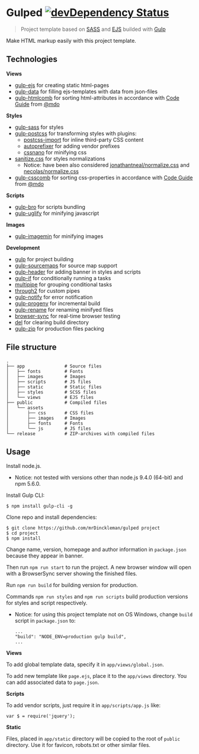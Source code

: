 # Gulped [![devDependency Status][daviddm-image]][daviddm-url]

> Project template based on [SASS](http://sass-lang.com/) and [EJS](http://ejs.co/) builded with [Gulp](https://gulpjs.com/)

Make HTML markup easily with this project template.

## Technologies

**Views**

* [gulp-ejs](https://github.com/rogeriopvl/gulp-ejs) for creating static html-pages
* [gulp-data](https://github.com/colynb/gulp-data) for filling ejs-templates with data from json-files
* [gulp-htmlcomb](https://github.com/fengyuanchen/gulp-htmlcomb) for sorting html-attributes in accordance with [Code Guide](http://codeguide.co/#html-attribute-order) from [@mdo](https://github.com/mdo)

**Styles**

* [gulp-sass](https://github.com/dlmanning/gulp-sass) for styles
* [gulp-postcss](https://github.com/postcss/gulp-postcss) for transforming styles with plugins:
  + [postcss-import](https://github.com/postcss/postcss-import) for inline third-party CSS content
  + [autoprefixer](https://github.com/postcss/autoprefixer) for adding vendor prefixes
  + [cssnano](https://github.com/ben-eb/cssnano) for minifying css
* [sanitize.css](https://github.com/jonathantneal/sanitize.css) for styles normalizations
  + Notice: have been also considered [jonathantneal/normalize.css](https://github.com/jonathantneal/normalize.css) and [necolas/normalize.css](https://github.com/necolas/normalize.css)
* [gulp-csscomb](https://github.com/koistya/gulp-csscomb) for sorting css-properties in accordance with [Code Guide](http://codeguide.co/#css-declaration-order) from [@mdo](https://github.com/mdo)

**Scripts**

* [gulp-bro](https://github.com/ngryman/gulp-bro) for scripts bundling
* [gulp-uglify](https://github.com/terinjokes/gulp-uglify) for minifying javascript

**Images**

* [gulp-imagemin](https://github.com/sindresorhus/gulp-imagemin) for minifying images

**Development**

* [gulp](https://github.com/gulpjs/gulp) for project building
* [gulp-sourcemaps](https://github.com/gulp-sourcemaps/gulp-sourcemaps) for source map support
* [gulp-header](https://github.com/tracker1/gulp-header) for adding banner in styles and scripts
* [gulp-if](https://github.com/robrich/gulp-if) for conditionally running a tasks
* [multipipe](https://github.com/juliangruber/multipipe) for grouping conditional tasks
* [through2](https://github.com/rvagg/through2) for custom pipes
* [gulp-notify](https://github.com/mikaelbr/gulp-notify) for error notification
* [gulp-progeny](https://github.com/HerringtonDarkholme/gulp-progeny) for incremental build
* [gulp-rename](https://github.com/hparra/gulp-rename) for renaming minifyed files
* [browser-sync](https://github.com/BrowserSync/browser-sync) for real-time browser testing
* [del](https://github.com/sindresorhus/del) for clearing build directory
* [gulp-zip](https://github.com/sindresorhus/gulp-zip) for production files packing

## File structure

    .
    ├── app               # Source files
    │   ├── fonts         # Fonts
    │   ├── images        # Images
    │   ├── scripts       # JS files
    │   ├── static        # Static files
    │   ├── styles        # SCSS files
    │   └── views         # EJS files
    ├── public            # Compiled files
    │   └── assets
    │       ├── css       # CSS files
    │       ├── images    # Images
    │       ├── fonts     # Fonts
    │       └── js        # JS files
    └── release           # ZIP-archives with compiled files
 
## Usage

Install node.js.
* Notice: not tested with versions other than node.js 9.4.0 (64-bit) and npm 5.6.0.

Install Gulp CLI:

    $ npm install gulp-cli -g

Clone repo and install dependencies:

    $ git clone https://github.com/mrDinckleman/gulped project
    $ cd project
    $ npm install

Change name, version, homepage and author information in `package.json` because they appear in banner.

Then run `npm run start` to run the project. A new browser window will open with a BrowserSync server showing the finished files.

Run `npm run build` for building version for production.

Commands `npm run styles` and `npm run scripts` build production versions for styles and script respectively.

* Notice: for using this project template not on OS Windows, change `build` script in `package.json` to:

      ...
      "build": "NODE_ENV=production gulp build",
      ...

**Views**

To add global template data, specify it in `app/views/global.json`.

To add new template like `page.ejs`, place it to the `app/views` directory. You can add associated data to `page.json`.

**Scripts**

To add vendor scripts, just require it in `app/scripts/app.js` like:

    var $ = require('jquery');

**Static**

Files, placed in `app/static` directory will be copied to the root of `public` directory. Use it for favicon, robots.txt or other similar files.

[daviddm-image]: https://david-dm.org/mrDinckleman/gulped/dev-status.svg
[daviddm-url]: https://david-dm.org/mrDinckleman/gulped?type=dev
